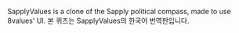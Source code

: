 SapplyValues is a clone of the Sapply political compass, made to use 8values' UI.
본 퀴즈는 SapplyValues의 한국어 번역판입니다.
